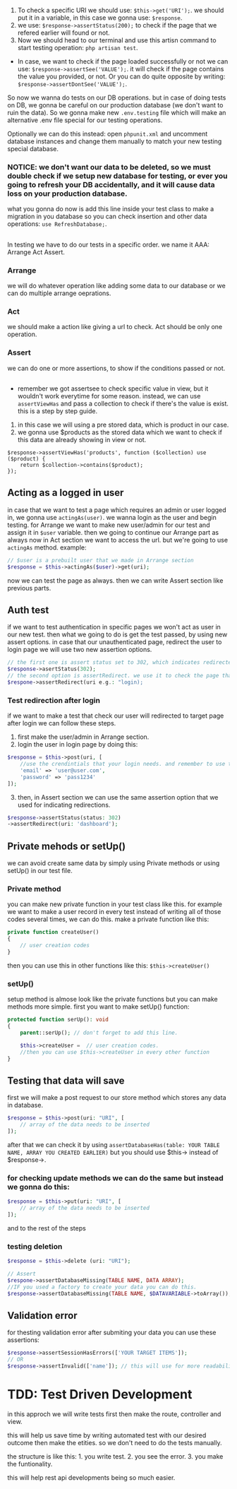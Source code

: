 1. To check a specific URI we should use: `$this->get('URI');`. we should put it in a variable, in this case we gonna use: `$response`.
2. we use: `$response->assertStatus(200);` to check if the page that we refered earlier will found or not.
3. Now we should head to our terminal and use this artisn command to start testing operation: `php artisan test`.
- In case, we want to check if the page loaded successfully or not we can use: `$response->assertSee('VALUE');`. it will check if the page contains the value you provided, or not. Or you can do quite opposite by writing: `$response->assertDontSee('VALUE');`.

So now we wanna do tests on our DB operations. but in case of doing tests on DB, we gonna be careful on our production database (we don't want to ruin the data). So we gonna make new `.env.testing` file which will make an alternative .env file special for our testing operations.

Optionally we can do this instead: open `phpunit.xml` and uncomment database instances and change them manually to match your new testing special database.

### NOTICE: we don't want our data to be deleted, so we must double check if we setup new database for testing, or ever you going to refresh your DB accidentally, and it will cause data loss on your production database.

what you gonna do now is add this line inside your test class to make a migration in you database so you can check insertion and other data operations: `use RefreshDatabase;`.

##

In testing we have to do our tests in a specific order. we name it AAA: Arrange Act Assert.
### Arrange
we will do whatever operation like adding some data to our database or we can do multiple arrange oeprations.

### Act
we should make a action like giving a url to check. Act should be only one operation.

### Assert
we can do one or more assertions, to show if the conditions passed or not.
##

- remember we got assertsee to check specific value in view, but it wouldn't work everytime for some reason. instead, we can use `assertViewHas` and pass a collection to check if there's the value is exist.
this is a step by step guide.
1. in this case we will using a pre stored data, which is product in our case.
2. we gonna use $products as the stored data which we want to check if this data are already showing in view or not.
```
$response->assertViewHas('products', function ($collection) use ($product) {
    return $collection->contains($product);
});
```
## Acting as a logged in user
in case that we want to test a page which requires an admin or user logged in, we gonna use `actingAs(user)`.
we wanna login as the user and begin testing. for Arrange we want to make new user/admin for our test and assign it in `$user` variable. then we going to continue our Arrange part as always
now in Act section we want to access the url. but we're going to use `actingAs` method. example:
```php
// $user is a prebuilt user that we made in Arrange section
$response = $this->actingAs($user)->get(uri);
```
now we can test the page as always.
then we can write Assert section like previous parts.

## Auth test
if we want to test authentication in specific pages we won't act as user in our new test. then what we going to do is get the test passed, by using new assert options.
in case that our unauthenticated page, redirect the user to login page we will use two new assertion options.
```php
// the first one is assert status set to 302, which indicates redirected status.
$response->asertStatus(302);
// the second option is assertRedirect. we use it to check the page that user redirected to.
$respone->assertRedirect(uri e.g.: "login);
```

### Test redirection after login
if we want to make a test that check our user will redirected to target page after login we can follow these steps.
1. first make the user/admin in Arrange section.
2. login the user in login page by doing this:
```php
$response = $this->post(uri, [
    //use the crendintials that your login needs. and remember to use the actuall data that you made the user with.
    'email' => 'user@user.com',
    'password' => 'pass1234'
]);
```
3. then, in Assert section we can use the same assertion option that we used for indicating redirections.
```php
$response->assertStatus(status: 302)
->assertRedirect(uri: 'dashboard');
```

## Private mehods or setUp()
we can avoid create same data by simply using Private methods or using setUp() in our test file.

### Private method
you can make new private function in your test class like this. for example we want to make a user record in every test instead of writing all of those codes several times, we can do this.
make a private function like this:
```php
private function createUser()
{
    // user creation codes
}
```
then you can use this in other functions like this: `$this->createUser()`

### setUp()
setup method is almose look like the private functions but you can make methods more simple.
first you want to make setUp() function:
```php
protected function serUp(): void
{
    parent::serUp(); // don't forget to add this line.

    $this->createUser =  // user creation codes.
    //then you can use $this->createUser in every other function
}
```

## Testing that data will save

first we will make a post request to our store method which stores any data in database.
```php
$response = $this->post(uri: "URI", [
    // array of the data needs to be inserted
]);
```

after that we can check it by using `assertDatabaseHas(table: YOUR TABLE NAME, ARRAY YOU CREATED EARLIER)`
but you should use $this-> instead of $response->.

### for checking update methods we can do the same but instead we gonna do this:
```php
$response = $this->put(uri: "URI", [
    // array of the data needs to be inserted
]);
```
and to the rest of the steps

### testing deletion
```php
$response = $this->delete (uri: "URI");

// Assert
$respone->assertDatabaseMissing(TABLE NAME, DATA ARRAY);
//IF you used a factory to create your data you can do this.
$response->assertDatabaseMissing(TABLE NAME, $DATAVARIABLE->toArray());
```

## Validation error
for thesting validation error after submiting your data you can use these assertions:
```php
$response->assertSessionHasErrors(['YOUR TARGET ITEMS']);
// OR
$response->assertInvalid(['name']); // this will use for more readability.
```

# TDD: Test Driven Development

in this approch we will write tests first then make the route, controller and view.

this will help us save time by writing automated test with our desired outcome then make the etities. so we don't need to do the tests manually.

the structure is like this: 1. you write test. 2. you see the error. 3. you make the funtionality.

this will help rest api developments being so much easier.

